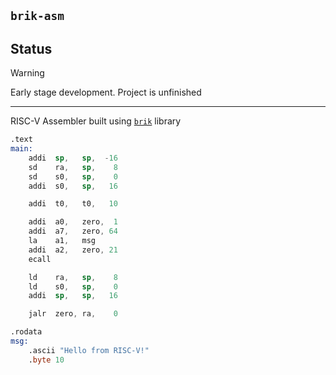 ## `brik-asm`

## Status

> [!Warning]
> Early stage development. Project is unfinished

---

RISC-V Assembler built using [`brik`](https://github.com/rakivo/brik) library

```asm
.text
main:
    addi  sp,   sp,  -16
    sd    ra,   sp,    8
    sd    s0,   sp,    0
    addi  s0,   sp,   16

    addi  t0,   t0,   10

    addi  a0,   zero,  1
    addi  a7,   zero, 64
    la    a1,   msg
    addi  a2,   zero, 21
    ecall

    ld    ra,   sp,    8
    ld    s0,   sp,    0
    addi  sp,   sp,   16

    jalr  zero, ra,    0

.rodata
msg:
    .ascii "Hello from RISC-V!"
    .byte 10
```
